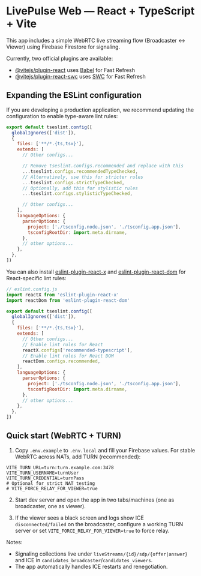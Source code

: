 # LivePulse Web — React + TypeScript + Vite

This app includes a simple WebRTC live streaming flow (Broadcaster ↔ Viewer) using Firebase Firestore for signaling.

Currently, two official plugins are available:

- [@vitejs/plugin-react](https://github.com/vitejs/vite-plugin-react/blob/main/packages/plugin-react) uses [Babel](https://babeljs.io/) for Fast Refresh
- [@vitejs/plugin-react-swc](https://github.com/vitejs/vite-plugin-react/blob/main/packages/plugin-react-swc) uses [SWC](https://swc.rs/) for Fast Refresh

## Expanding the ESLint configuration

If you are developing a production application, we recommend updating the configuration to enable type-aware lint rules:

```js
export default tseslint.config([
  globalIgnores(['dist']),
  {
    files: ['**/*.{ts,tsx}'],
    extends: [
      // Other configs...

      // Remove tseslint.configs.recommended and replace with this
      ...tseslint.configs.recommendedTypeChecked,
      // Alternatively, use this for stricter rules
      ...tseslint.configs.strictTypeChecked,
      // Optionally, add this for stylistic rules
      ...tseslint.configs.stylisticTypeChecked,

      // Other configs...
    ],
    languageOptions: {
      parserOptions: {
        project: ['./tsconfig.node.json', './tsconfig.app.json'],
        tsconfigRootDir: import.meta.dirname,
      },
      // other options...
    },
  },
])
```

You can also install [eslint-plugin-react-x](https://github.com/Rel1cx/eslint-react/tree/main/packages/plugins/eslint-plugin-react-x) and [eslint-plugin-react-dom](https://github.com/Rel1cx/eslint-react/tree/main/packages/plugins/eslint-plugin-react-dom) for React-specific lint rules:

```js
// eslint.config.js
import reactX from 'eslint-plugin-react-x'
import reactDom from 'eslint-plugin-react-dom'

export default tseslint.config([
  globalIgnores(['dist']),
  {
    files: ['**/*.{ts,tsx}'],
    extends: [
      // Other configs...
      // Enable lint rules for React
      reactX.configs['recommended-typescript'],
      // Enable lint rules for React DOM
      reactDom.configs.recommended,
    ],
    languageOptions: {
      parserOptions: {
        project: ['./tsconfig.node.json', './tsconfig.app.json'],
        tsconfigRootDir: import.meta.dirname,
      },
      // other options...
    },
  },
])
```

## Quick start (WebRTC + TURN)

1) Copy `.env.example` to `.env.local` and fill your Firebase values. For stable WebRTC across NATs, add TURN (recommended):

```
VITE_TURN_URL=turn:turn.example.com:3478
VITE_TURN_USERNAME=turnUser
VITE_TURN_CREDENTIAL=turnPass
# Optional for strict NAT testing
# VITE_FORCE_RELAY_FOR_VIEWER=true
```

2) Start dev server and open the app in two tabs/machines (one as broadcaster, one as viewer).

3) If the viewer sees a black screen and logs show ICE `disconnected/failed` on the broadcaster, configure a working TURN server or set `VITE_FORCE_RELAY_FOR_VIEWER=true` to force relay.

Notes:
- Signaling collections live under `liveStreams/{id}/sdp/{offer|answer}` and ICE in `candidates_broadcaster`/`candidates_viewers`.
- The app automatically handles ICE restarts and renegotiation.
